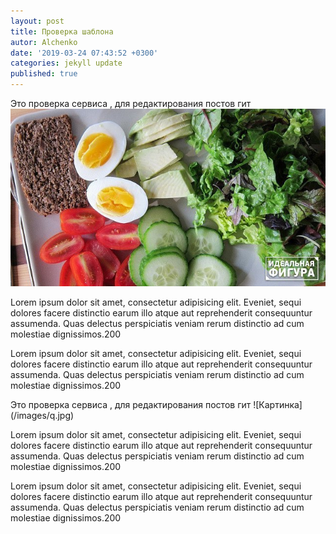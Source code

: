```yaml
---
layout: post
title: Проверка шаблона
autor: Alchenko
date: '2019-03-24 07:43:52 +0300'
categories: jekyll update
published: true
---
```

Это проверка сервиса , для редактирования постов гит
![Картинка](/images/q.jpg)
<p>Lorem ipsum dolor sit amet, consectetur adipisicing elit. Eveniet, sequi dolores facere distinctio earum illo atque aut reprehenderit consequuntur assumenda. Quas delectus perspiciatis veniam rerum distinctio ad cum molestiae dignissimos.200</p>
<!--more-->
<p>Lorem ipsum dolor sit amet, consectetur adipisicing elit. Eveniet, sequi dolores facere distinctio earum illo atque aut reprehenderit consequuntur assumenda. Quas delectus perspiciatis veniam rerum distinctio ad cum molestiae dignissimos.200</p>
Это проверка сервиса , для редактирования постов гит
![Картинка](/images/q.jpg)
<p>Lorem ipsum dolor sit amet, consectetur adipisicing elit. Eveniet, sequi dolores facere distinctio earum illo atque aut reprehenderit consequuntur assumenda. Quas delectus perspiciatis veniam rerum distinctio ad cum molestiae dignissimos.200</p>
<p>Lorem ipsum dolor sit amet, consectetur adipisicing elit. Eveniet, sequi dolores facere distinctio earum illo atque aut reprehenderit consequuntur assumenda. Quas delectus perspiciatis veniam rerum distinctio ad cum molestiae dignissimos.200</p>